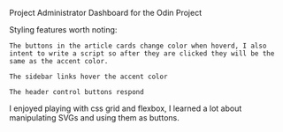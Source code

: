 Project Administrator Dashboard for the Odin Project

Styling features worth noting:

    The buttons in the article cards change color when hoverd, I also intent to write a script so after they are clicked they will be the same as the accent color.

    The sidebar links hover the accent color

    The header control buttons respond

I enjoyed playing with css grid and flexbox, I learned a lot about manipulating SVGs and using them as buttons. 